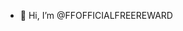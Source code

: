 - 👋 Hi, I’m @FFOFFICIALFREEREWARD


<!---
FFOFFICIALFREEREWARD/FFOFFICIALFREEREWARD is a ✨ special ✨ repository because its `README.md` (this file) appears on your GitHub profile.
You can click the Preview link to take a look at your changes.
--->

